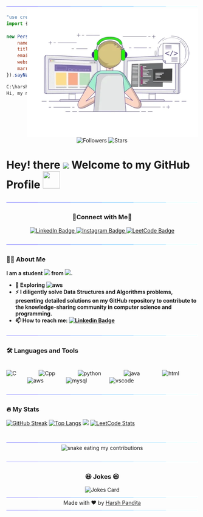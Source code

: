 
<img src="/assets/horizontal-divider-gradient.gif">
<picture> 
<a href="https://media.giphy.com/media/SWoSkN6DxTszqIKEqv/giphy.gif" alt="Developer">
<img src="/assets/developer.webp" align="right" width="450">
</a>
</picture>

```js
"use creativity";
import { Person } from 'India';

new Person({
    name   : 'Harsh Pandita',
    title  : 'Student',
    email  : 'panditaharsh32@gmail.com',
    website: 'https://www.linkedin.com/in/harsh-pandita-b7229b281/,
    married: !true,
}).sayNamaste🙏();
```
```cmd
C:\harshpandita\bio.py>print("About Me")
Hi, my name is Harsh Pandita,a recent Computer Science graduate with a B.Tech degree, is eager to embark on a career journey fueled by academic achievement and technological fervor.
``````

<br></br>
<div align="center">
  
<img src="https://komarev.com/ghpvc/?username=harshpandita2000&style=flat-square&color=blue" alt="" width="160"/> <img src="https://img.shields.io/github/followers/harshpandita2000?label=Followers" alt="Followers" width="140"> <img src="https://img.shields.io/github/stars/harshpandita2000?label=Stars" alt="Stars" width="110">

</div>

<h1>
  Hey! there <img src="https://media.giphy.com/media/hvRJCLFzcasrR4ia7z/giphy.gif" width="30px"/> Welcome to my GitHub Profile <img src ="https://media1.tenor.com/m/A15H8E1VUh8AAAAC/github-cat.gif" width="45" height="45"/>  
</h1>
<img src="/assets/horizontal-divider-gradient.gif">
<h3 align="center">🤝Connect with Me🤝</h3>
<div align="center">
       
<a href="https://www.linkedin.com/in/harsh-pandita-b7229b281/">
<img src="https://img.shields.io/badge/LinkedIn-blue?style=for-the-badge&logo=linkedin&logoColor=white" alt="LinkedIn Badge" width="150" height="35"/>

</a>
<a href="https://www.instagram.com/harsh___pandita/">
<img src="https://img.shields.io/badge/Instagram-B7178c?style=for-the-badge&logo=instagram&logoColor=white" alt="Instagram Badge" width="150" height="35"/>

</a>
<a href="https://leetcode.com/harshpandita/">
<img src="https://img.shields.io/badge/Leetcode-black?style=for-the-badge&logo=leetcode&logoColor=white%22%20alt=%22In%20Badge" alt="LeetCode Badge" width="150" height="38"/></a>
<br></br>
</div>

<img src="/assets/horizontal-divider-gradient.gif">

### :technologist: About Me

<strong>I am a student <img src="https://media.giphy.com/media/WUlplcMpOCEmTGBtBW/giphy.gif" width="30"> from  <img src="https://media.giphy.com/media/v1.Y2lkPTc5MGI3NjExdjNvdDdrOTl4bWhubzJ0M2VyM2hoOTExZnZvbTh4N2lua2NucDFuOSZlcD12MV9pbnRlcm5hbF9naWZfYnlfaWQmY3Q9Zw/9Gnbm29r7ftUA/giphy.gif" width="30">.

- :seedling: Exploring <img height="19" width="30" src="https://skillicons.dev/icons?i=aws" alt="aws"/>
- :zap: I diligently solve Data Structures and Algorithms problems, presenting detailed solutions on my GitHub repository to contribute to the knowledge-sharing community in computer science and programming.
- :mailbox: How to reach me: [![Linkedin Badge](https://img.shields.io/badge/-blue?style=flat&logo=Linkedin&logoColor=white)](https://www.linkedin.com/in/harsh-pandita-b7229b281/)</strong>

<img src="/assets/horizontal-divider-gradient.gif">

### :hammer_and_wrench: Languages and Tools

<div style="display: inline_block"><br>
 
  <img height="40" align="center" alt="C" height="30" width="40" src="https://skillicons.dev/icons?i=c"/>
  &nbsp;&nbsp;&nbsp;&nbsp;&nbsp;&nbsp;&nbsp;&nbsp;&nbsp;&nbsp;&nbsp;&nbsp;&nbsp;
 <img height="40" align="center" alt="Cpp" height="30" width="40" src="https://skillicons.dev/icons?i=cpp"/>
  &nbsp;&nbsp;&nbsp;&nbsp;&nbsp;&nbsp;&nbsp;&nbsp;&nbsp;&nbsp;&nbsp;&nbsp;&nbsp;
   <img height="40" align="center" alt="python" height="30" width="40" src="https://skillicons.dev/icons?i=python"/>
  &nbsp;&nbsp;&nbsp;&nbsp;&nbsp;&nbsp;&nbsp;&nbsp;&nbsp;&nbsp;&nbsp;&nbsp;&nbsp;
  <img height="40" align="center" alt="java" height="30" width="40" src="https://skillicons.dev/icons?i=java"/>
  &nbsp;&nbsp;&nbsp;&nbsp;&nbsp;&nbsp;&nbsp;&nbsp;&nbsp;&nbsp;&nbsp;&nbsp;&nbsp;
   <img height="40" align="center" alt="html" height="30" width="40" src="https://skillicons.dev/icons?i=html"/>
  &nbsp;&nbsp;&nbsp;&nbsp;&nbsp;&nbsp;&nbsp;&nbsp;&nbsp;&nbsp;&nbsp;&nbsp;&nbsp;
   <img height="40" align="center" alt="aws" height="30" width="40" src="https://skillicons.dev/icons?i=aws"/>
  &nbsp;&nbsp;&nbsp;&nbsp;&nbsp;&nbsp;&nbsp;&nbsp;&nbsp;&nbsp;&nbsp;&nbsp;&nbsp;
   <img height="40" align="center" alt="mysql" height="30" width="40" src="https://skillicons.dev/icons?i=mysql"/>
  &nbsp;&nbsp;&nbsp;&nbsp;&nbsp;&nbsp;&nbsp;&nbsp;&nbsp;&nbsp;&nbsp;&nbsp;&nbsp;
   <img height="40" align="center" alt="vscode" height="30" width="40" src="https://skillicons.dev/icons?i=vscode"/>
  &nbsp;&nbsp;&nbsp;&nbsp;&nbsp;&nbsp;&nbsp;&nbsp;&nbsp;&nbsp;&nbsp;&nbsp;&nbsp; 
  <br></br>
</div>

<img src="/assets/horizontal-divider-gradient.gif">


### :fire: My Stats
[![GitHub Streak](https://streak-stats.demolab.com/?user=harshpandita2000&theme=highcontrast&card_width=600)](https://git.io/streak-stats)
[![Top Langs](https://github-readme-stats.vercel.app/api/top-langs/?username=harshpandita2000&card_width=400)](https://github.com/anuraghazra/github-readme-stats)
<img src="http://github-profile-summary-cards.vercel.app/api/cards/stats? username=harshpandita2000&theme=github_dark&card_width=600" />
[![LeetCode Stats](https://leetcode-stats-six.vercel.app/?username=harshpandita&theme=dark&card_width=600)](https://github.com/KnlnKS/leetcode-stats)
<br>
</br>
<div align="center">

  <img src="/assets/horizontal-divider-gradient.gif">
  

  <img alt="snake eating my contributions" src="https://raw.githubusercontent.com/harshpandita2000/harshpandita2000/output/github-contribution-grid-snake.svg" />
  <br></br>
</div>


<img src="/assets/horizontal-divider-gradient.gif">
<div align="center">

### :laughing: Jokes :laughing: 

<img src="https://readme-jokes.vercel.app/api?hideBorder&theme=cobalt&qColor=%23944bcc&aColor=%23bbdb51" alt="Jokes Card" >
<img src="/assets/horizontal-divider-gradient.gif"> </div>
<div align="center">
    Made with ❤️ by <a href="https://www.linkedin.com/in/harsh-pandita-b7229b281/" target="_blank">Harsh Pandita</a>
</div>

<img src="/assets/horizontal-divider-gradient.gif">


